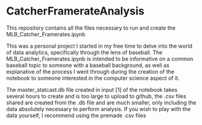 # CatcherFramerateAnalysis

This repository contains all the files necessary to run and create the MLB_Catcher_Framerates.ipynb

This was a personal project I started in my free time to delve into the world of data analytics, specifically through the lens of baseball. The MLB_Catcher_Framerates.ipynb is intended to be informative on a common baseball topic to someone with a baseball background, as well as explanative of the process I went through during the creation of the notebook to someone interested in the computer science aspect of it.

The master_statcast.db file created in input [1] of the notebook takes several hours to create and is too large to upload to github, the .csv files shared are created from the .db file and are much smaller, only including the data absolutely necessary to perform analysis. If you wish to play with the data yourself, I recommend using the premade .csv files
